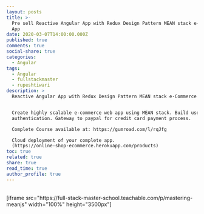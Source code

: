 ```yaml
---
layout: posts
title: >-
  Pre sell Reactive Angular App with Redux Design Pattern MEAN stack e-Commerce
  App
date: 2020-03-07T14:00:00.000Z
published: true
comments: true
social-share: true
categories:
  - Angular
tags:
  - Angular
  - fullstackmaster
  - rupeshtiwari
description: >
  Reactive Angular App with Redux Design Pattern MEAN stack e-Commerce App. 


  Create highly scalable e-commerce web app using MEAN stack. Build user login &
  authentication. Gateway to paypal for credit card payment process. 

  Complete Course available at: https://gumroad.com/l/rqJfg

  Cloud deployment of your complete app.
  (https://online-shop-ecommerce.herokuapp.com/products)
toc: true
related: true
share: true
read_time: true
author_profile: true
---
```


<p><!-- wp:shortcode --><br />
[iframe src="https://full-stack-master-school.teachable.com/p/mastering-meanjs" width="100%" height="3500px"]<br />
<!-- /wp:shortcode --></p>
